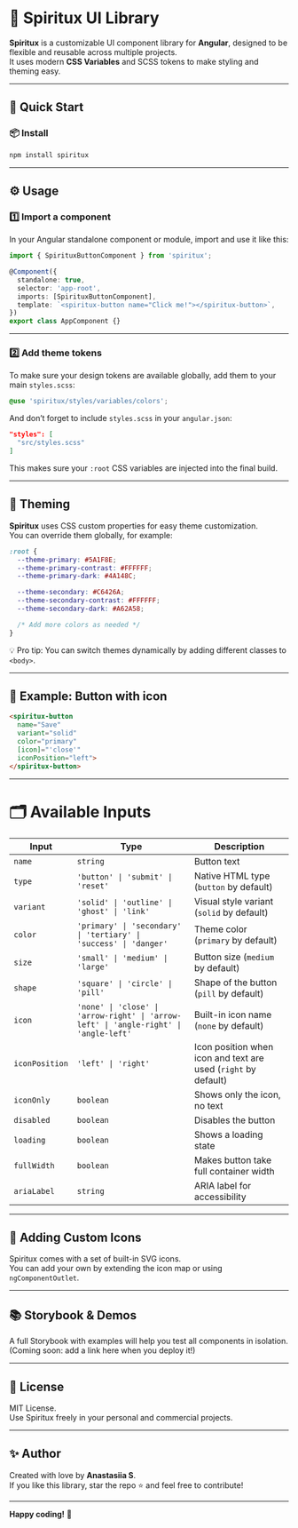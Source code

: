 # 🌟 Spiritux UI Library

**Spiritux** is a customizable UI component library for **Angular**, designed to be flexible and reusable across multiple projects.\
It uses modern **CSS Variables** and SCSS tokens to make styling and theming easy.

---

## 🚀 Quick Start

### 📦 Install

```bash
npm install spiritux
```

---

## ⚙️ Usage

### 1️⃣ Import a component

In your Angular standalone component or module, import and use it like this:

```ts
import { SpirituxButtonComponent } from 'spiritux';

@Component({
  standalone: true,
  selector: 'app-root',
  imports: [SpirituxButtonComponent],
  template: `<spiritux-button name="Click me!"></spiritux-button>`,
})
export class AppComponent {}
```

---

### 2️⃣ Add theme tokens

To make sure your design tokens are available globally, add them to your main `styles.scss`:

```scss
@use 'spiritux/styles/variables/colors';
```

And don’t forget to include `styles.scss` in your `angular.json`:

```json
"styles": [
  "src/styles.scss"
]
```

This makes sure your `:root` CSS variables are injected into the final build.

---

## 🎨 Theming

**Spiritux** uses CSS custom properties for easy theme customization.\
You can override them globally, for example:

```css
:root {
  --theme-primary: #5A1F8E;
  --theme-primary-contrast: #FFFFFF;
  --theme-primary-dark: #4A148C;

  --theme-secondary: #C6426A;
  --theme-secondary-contrast: #FFFFFF;
  --theme-secondary-dark: #A62A58;

  /* Add more colors as needed */
}
```

💡 Pro tip: You can switch themes dynamically by adding different classes to `<body>`.

---

## 🔘 Example: Button with icon

```html
<spiritux-button
  name="Save"
  variant="solid"
  color="primary"
  [icon]="'close'"
  iconPosition="left">
</spiritux-button>
```

---

# 🗂️ Available Inputs

| Input          | Type                                               | Description                                         |
|----------------|----------------------------------------------------|-----------------------------------------------------|
| `name`         | `string`                                           | Button text                                         |
| `type`         | `'button' \| 'submit' \| 'reset'`                   | Native HTML type (`button` by default)              |
| `variant`      | `'solid' \| 'outline' \| 'ghost' \| 'link'`         | Visual style variant (`solid` by default)           |
| `color`        | `'primary' \| 'secondary' \| 'tertiary' \| 'success' \| 'danger'` | Theme color (`primary` by default) |
| `size`         | `'small' \| 'medium' \| 'large'`                    | Button size (`medium` by default)                   |
| `shape`        | `'square' \| 'circle' \| 'pill'`                     | Shape of the button (`pill` by default)             |
| `icon`         | `'none' \| 'close' \| 'arrow-right' \| 'arrow-left' \| 'angle-right' \| 'angle-left'` | Built-in icon name (`none` by default) |
| `iconPosition` | `'left' \| 'right'`                                 | Icon position when icon and text are used (`right` by default) |
| `iconOnly`     | `boolean`                                          | Shows only the icon, no text                        |
| `disabled`     | `boolean`                                          | Disables the button                                 |
| `loading`      | `boolean`                                          | Shows a loading state                               |
| `fullWidth`    | `boolean`                                          | Makes button take full container width              |
| `ariaLabel`    | `string`                                           | ARIA label for accessibility                        |

---

## 🧩 Adding Custom Icons

Spiritux comes with a set of built-in SVG icons.\
You can add your own by extending the icon map or using `ngComponentOutlet`.

---

## 📚 Storybook & Demos

A full Storybook with examples will help you test all components in isolation.\
(Coming soon: add a link here when you deploy it!)

---

## 🤍 License

MIT License.\
Use Spiritux freely in your personal and commercial projects.

---

## ✨ Author

Created with love by **Anastasiia S**.\
If you like this library, star the repo ⭐ and feel free to contribute!

---

**Happy coding!** 🚀
